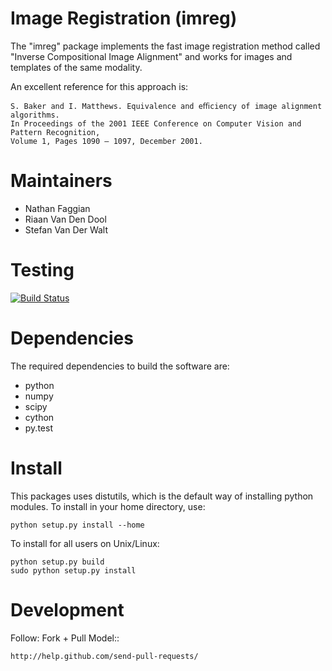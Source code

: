 Image Registration (imreg)
==========================

The "imreg" package implements the fast image registration method called "Inverse Compositional Image Alignment" and works for images and templates of the same modality.

An excellent reference for this approach is: 

    S. Baker and I. Matthews. Equivalence and eﬃciency of image alignment algorithms. 
    In Proceedings of the 2001 IEEE Conference on Computer Vision and Pattern Recognition, 
    Volume 1, Pages 1090 – 1097, December 2001.

Maintainers
===========

   - Nathan Faggian
   - Riaan Van Den Dool
   - Stefan Van Der Walt

Testing
=======

[![Build Status](https://travis-ci.org/pyimreg/imreg.png?branch=master)](https://travis-ci.org/pyimreg/imreg)

Dependencies
============

The required dependencies to build the software are:

  - python
  - numpy
  - scipy
  - cython 
  - py.test

Install
=======

This packages uses distutils, which is the default way of installing python modules. To install in your home directory, use:

    python setup.py install --home

To install for all users on Unix/Linux:

    python setup.py build
    sudo python setup.py install

Development
===========

Follow: Fork + Pull Model::

    http://help.github.com/send-pull-requests/

